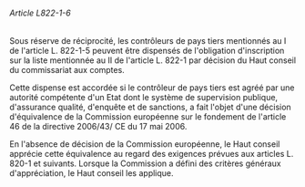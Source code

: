 ###### Article L822-1-6

Sous réserve de réciprocité, les contrôleurs de pays tiers mentionnés au I de l'article L. 822-1-5 peuvent être dispensés de l'obligation d'inscription sur la liste mentionnée au II de l'article L. 822-1 par décision du Haut conseil du commissariat aux comptes.

Cette dispense est accordée si le contrôleur de pays tiers est agréé par une autorité compétente d'un Etat dont le système de supervision publique, d'assurance qualité, d'enquête et de sanctions, a fait l'objet d'une décision d'équivalence de la Commission européenne sur le fondement de l'article 46 de la directive 2006/43/ CE du 17 mai 2006.

En l'absence de décision de la Commission européenne, le Haut conseil apprécie cette équivalence au regard des exigences prévues aux articles L. 820-1 et suivants. Lorsque la Commission a défini des critères généraux d'appréciation, le Haut conseil les applique.

